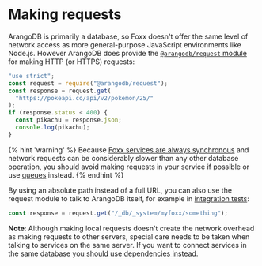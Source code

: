 Making requests
===============

ArangoDB is primarily a database, so Foxx doesn't offer the same level of
network access as more general-purpose JavaScript environments like Node.js.
However ArangoDB does provide the
[`@arangodb/request` module](../../Appendix/JavaScriptModules/Request.md)
for making HTTP (or HTTPS) requests:

```js
"use strict";
const request = require("@arangodb/request");
const response = request.get(
  "https://pokeapi.co/api/v2/pokemon/25/"
);
if (response.status < 400) {
  const pikachu = response.json;
  console.log(pikachu);
}
```

{% hint 'warning' %}
Because
[Foxx services are always synchronous](../README.md#compatibility-caveats)
and network requests can be considerably slower than any other
database operation, you should avoid making requests in your service
if possible or use [queues](Scripts.md#queues) instead.
{% endhint %}

By using an absolute path instead of a full URL, you can also use the
request module to talk to ArangoDB itself,
for example in [integration tests](Testing.md#integration-testing):

```js
const response = request.get("/_db/_system/myfoxx/something");
```

**Note**: Although making local requests doesn't create the network overhead
as making requests to other servers, special care needs to be taken when
talking to services on the same server. If you want to connect services
in the same database [you should use dependencies instead](Dependencies.md).
